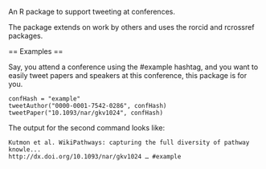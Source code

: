 An R package to support tweeting at conferences.

The package extends on work by others and uses the rorcid and rcrossref packages.

== Examples ==

Say, you attend a conference using the #example hashtag, and you want to easily tweet papers
and speakers at this conference, this package is for you.

    confHash = "example"
    tweetAuthor("0000-0001-7542-0286", confHash)
    tweetPaper("10.1093/nar/gkv1024", confHash)

The output for the second command looks like:

    Kutmon et al. WikiPathways: capturing the full diversity of pathway knowle...
    http://dx.doi.org/10.1093/nar/gkv1024 … #example

